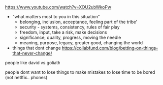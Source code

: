 
https://www.youtube.com/watch?v=XOU2ubWkoPw
- "what matters most to you in this situation"
	- belonging, inclusion, acceptance, feeling part of the tribe'
	- security - systems, consistency, rules of fair play
	- freedom, input, take a risk, make decisions
	- significance, quality, progress, moving the needle
	- meaning, purpose, legacy, greater good, changing the world
- things that dont change https://collabfund.com/blog/betting-on-things-that-never-change/



people like david vs goliath

people dont want to lose things
to make mistakes
to lose time
to be bored (not netlfix.. phones)